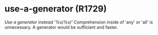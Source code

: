 # use-a-generator (R1729)

*Use a generator instead '%s(%s)'* Comprehension inside of 'any' or
'all' is unnecessary. A generator would be sufficient and faster.
